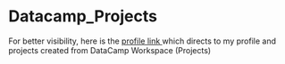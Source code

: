 # Datacamp_Projects

For better visibility, here is the 
<a href="https://app.datacamp.com/profile/giabao171197"> profile link </a> 
which directs to my profile and projects created from DataCamp Workspace (Projects)
